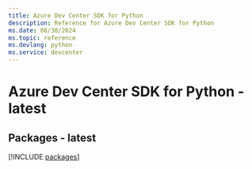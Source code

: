 ```yaml
---
title: Azure Dev Center SDK for Python
description: Reference for Azure Dev Center SDK for Python
ms.date: 08/30/2024
ms.topic: reference
ms.devlang: python
ms.service: devcenter
---
```

# Azure Dev Center SDK for Python - latest
## Packages - latest
[!INCLUDE [packages](dev-center-index.md)]